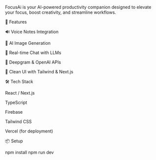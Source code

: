 FocusAi is your AI-powered productivity companion designed to elevate your focus, boost creativity, and streamline workflows.

🚀 Features

🔊 Voice Notes Integration

🎨 AI Image Generation

💬 Real-time Chat with LLMs

🧠 Deepgram & OpenAI APIs

🎯 Clean UI with Tailwind & Next.js

🛠️ Tech Stack

React / Next.js

TypeScript

Firebase

Tailwind CSS

Vercel (for deployment)

📦 Setup

npm install
npm run dev
